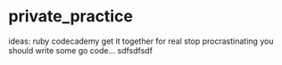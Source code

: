 # private_practice

ideas:
ruby codecademy
get it together
for real
stop procrastinating
you should write some go code... 
sdfsdfsdf
